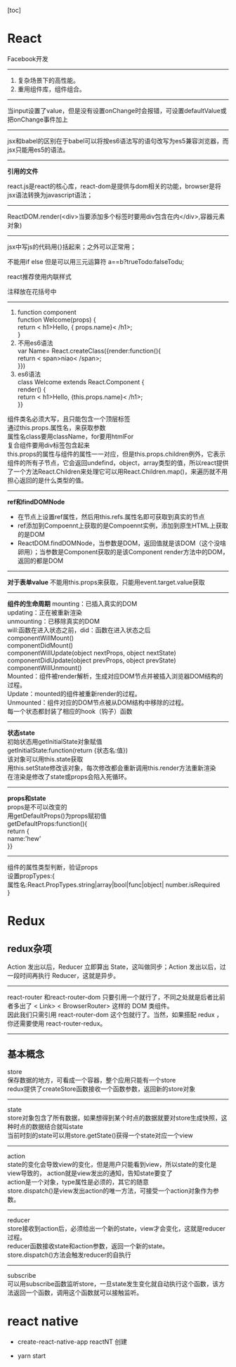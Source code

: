 [toc]
# React

Facebook开发

---


1. 复杂场景下的高性能。
2. 重用组件库，组件组合。

---
当input设置了value，但是没有设置onChange时会报错，可设置defaultValue或把onChange事件加上

---


jsx和babel的区别在于babel可以将按es6语法写的语句改写为es5兼容浏览器，而jsx只能用es5的语法。

---
**引用的文件**

 react.js是react的核心库，react-dom是提供与dom相关的功能，browser是将jsx语法转换为javascript语法；

---


ReactDOM.render(&lt;div&gt;当要添加多个标签时要用div包含在内&lt;/div&gt;,容器元素对象)

---
jsx中写js的代码用{}括起来；之外可以正常用；

不能用if else  但是可以用三元运算符 a==b?trueTodo:falseTodu;

react推荐使用内联样式

注释放在花括号中

---
1. function component  
function Welcome(props) {  
  return < h1>Hello, { props.name}< /h1>;  
}
2. 不用es6语法  
var Name= React.createClass({render:function(){  
    return < span>niao< /span>;  
}})
3. es6语法  
class Welcome extends React.Component {  
  render() {  
    return < h1>Hello, {this.props.name}< /h1>;  
  }}

组件类名必须大写，且只能包含一个顶层标签  
通过this.props.属性名，来获取参数  
属性名class要用className，for要用htmlFor  
复合组件要用div标签包含起来  
this.props的属性与组件的属性一一对应，但是this.props.children例外，它表示组件的所有子节点，它会返回undefind，object，array类型的值，所以react提供了一个方法React.Children来处理它可以用React.Children.map()，来遍历就不用担心返回的是什么类型的值。

---
**ref和findDOMNode**
- 在节点上设置ref属性，然后用this.refs.属性名即可获取到真实的节点
- ref添加到Compoennt上获取的是Compoennt实例，添加到原生HTML上获取的是DOM
- ReactDOM.findDOMNode，当参数是DOM，返回值就是该DOM（这个没啥卵用）；当参数是Component获取的是该Component render方法中的DOM，返回的都是DOM


---
**对于表单value**
不能用this.props来获取，只能用event.target.value获取

---

**组件的生命周期**
mounting：已插入真实的DOM  
updating：正在被重新渲染  
unmounting：已移除真实的DOM  
will:函数在进入状态之前，did：函数在进入状态之后  
componentWillMount()  
componentDidMount()  
componentWillUpdate(object nextProps, object nextState)  
componentDidUpdate(object prevProps, object prevState)  
componentWillUnmount()  
Mounted：组件被render解析，生成对应DOM节点并被插入浏览器DOM结构的过程。  
Update：mounted的组件被重新render的过程。  
Unmounted：组件对应的DOM节点被从DOM结构中移除的过程。  
每一个状态都封装了相应的hook（钩子）函数  

---
**状态state**  
初始状态用getInitialState对象赋值  
getInitialState:function(return {状态名:值})  
该对象可以用this.state获取  
用this.setState修改该对象，每次修改都会重新调用this.render方法重新渲染  
在渲染是修改了state或props会陷入死循环。

---
**props和state**  
props是不可以改变的  
用getDefaultProps()为props赋初值  
getDefaultProps:function(){  
        return {  
        name:'hew'  
}}

---
组件的属性类型判断，验证props  
设置propTypes:{  
        属性名:React.PropTypes.string|array|bool|func|object|  number.isRequired  
}

# Redux
## redux杂项
Action 发出以后，Reducer 立即算出 State，这叫做同步；Action 发出以后，过一段时间再执行 Reducer，这就是异步。

---
 react-router 和react-router-dom 只要引用一个就行了，不同之处就是后者比前者多出了 < Link> < BrowserRouter> 这样的 DOM 类组件。  
因此我们只需引用 react-router-dom 这个包就行了。当然，如果搭配 redux ，你还需要使用 react-router-redux。

---
## 基本概念
store  
保存数据的地方，可看成一个容器，整个应用只能有一个store  
redux提供了createStore函数接收一个函数参数，返回新的store对象

---
state  
store对象包含了所有数据，如果想得到某个时点的数据就要对store生成快照，这种时点的数据结合就叫state  
当前时刻的state可以用store.getState()获得一个state对应一个view

---
action  
state的变化会导致view的变化，但是用户只能看到view，所以state的变化是view导致的，  action就是view发出的通知，告知state要变了  
action是一个对象，type属性是必须的，其它的随意  
store.dispatch()是view发出action的唯一方法，可接受一个action对象作为参数。

---
reducer  
store接收到action后，必须给出一个新的state，view才会变化，这就是reducer过程。  
reducer函数接收state和action参数，返回一个新的state。  
store.dispatch()方法会触发reducer的自执行

---
subscribe  
可以用subscribe函数监听store，一旦state发生变化就自动执行这个函数，该方法返回一个函数，调用这个函数就可以接触监听。


# react native

-  create-react-native-app reactNT  创建

- yarn start
